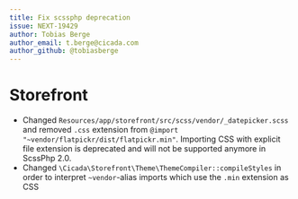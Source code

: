 ```yaml
---
title: Fix scssphp deprecation
issue: NEXT-19429
author: Tobias Berge
author_email: t.berge@cicada.com
author_github: @tobiasberge
---
```

# Storefront
* Changed `Resources/app/storefront/src/scss/vendor/_datepicker.scss` and removed `.css` extension from `@import "~vendor/flatpickr/dist/flatpickr.min"`. Importing CSS with explicit file extension is deprecated and will not be supported anymore in ScssPhp 2.0.
* Changed `\Cicada\Storefront\Theme\ThemeCompiler::compileStyles` in order to interpret `~vendor`-alias imports which use the `.min` extension as CSS
